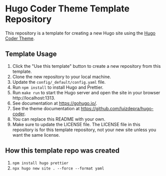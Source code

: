 # Hugo Coder Theme Template Repository

This repository is a template for creating a new Hugo site using the
[Hugo Coder Theme](https://github.com/luizdepra/hugo-coder).

## Template Usage

1. Click the "Use this template" button to create a new repository from this template.
1. Clone the new repository to your local machine.
1. Update the `config/_default/config.yaml` file.
1. Run `npm install` to install Hugo and Prettier.
1. Run `make run` to start the Hugo server and open the site in your browser http://localhost:1313.
1. See documentation at https://gohugo.io/.
1. See the theme documentation at https://github.com/luizdepra/hugo-coder.
1. You can replace this README with your own.
1. Make sure to update the LICENSE file. The LICENSE file in this repository is for this template repository, not your new site unless you want the same license.

## How this template repo was created

1. `npm install hugo prettier`
1. `npx hugo new site . --force --format yaml`
